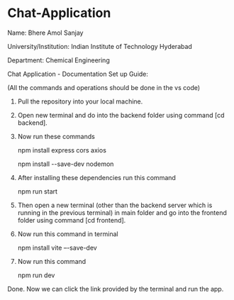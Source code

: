 # Chat-Application

Name: Bhere Amol Sanjay

University/Institution: Indian Institute of Technology Hyderabad

Department: Chemical Engineering





Chat Application - Documentation
Set up Guide:

(All the commands and operations should be done in the vs code)

1.	Pull the repository into your local machine.
2.	Open new terminal and do into the backend folder using command [cd backend].
3.	Now run these commands
   
  	npm install express cors axios
  	
  	npm install --save-dev nodemon

5.  After installing these dependencies run this command

    npm run start


7.  Then open a new terminal (other than the backend server which is running in the previous terminal) in main folder and go into the frontend folder using command [cd frontend].
8.  Now run this command in terminal	

    npm install vite –-save-dev

10.  Now run this command

     npm run dev
     
Done. Now we can click the link provided by the terminal and run the app.
